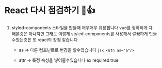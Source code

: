 # React 다시 점검하기 🎁👍

1. styled-components
    스타일을 만들때 매우매우 유용합니다 vue를 정확하게 다 해본것은
    아니지만 그래도 이렇게 styled-components를 사용해서 깔끔하게
    만들수있는것은 또 react의 장점 같습니다
    - as => 다른 컴포넌트로 변경을 할수있습니다
        `jsx <Btn as="a"/> `

    - attr => 특정 속성을 넣어줄수있습니다 ex required:true        
